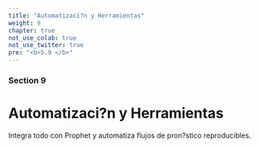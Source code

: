 ```yaml
---
title: "Automatizaci?n y Herramientas"
weight: 9
chapter: true
not_use_colab: true
not_use_twitter: true
pre: "<b>5.9 </b>"
---
```


### Section 9
# Automatizaci?n y Herramientas

Integra todo con Prophet y automatiza flujos de pron?stico reproducibles.
